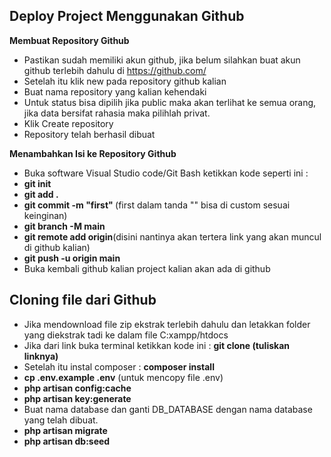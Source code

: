 ## Deploy Project Menggunakan Github

<b>Membuat Repository Github</b>
- Pastikan sudah memiliki akun github, jika belum silahkan buat akun github terlebih dahulu di https://github.com/
- Setelah itu klik new pada repository github kalian
- Buat nama repository yang kalian kehendaki
- Untuk status bisa dipilih jika public maka akan terlihat ke semua orang, jika data bersifat rahasia maka pilihlah privat.
- Klik Create repository 
- Repository telah berhasil dibuat

<b>Menambahkan Isi ke Repository Github</b>
- Buka software Visual Studio code/Git Bash ketikkan kode seperti ini :
- <b>git init</b>
- <b>git add .</b>
- <b>git commit -m "first" </b> (first dalam tanda "" bisa di custom sesuai keinginan)
- <b>git branch -M main</b>
- <b>git remote add origin</b>(disini nantinya akan tertera link yang akan muncul di github kalian)
- <b>git push -u origin main</b>
- Buka kembali github kalian project kalian akan ada di github


## Cloning file dari Github

- Jika mendownload file zip ekstrak terlebih dahulu dan letakkan folder yang diekstrak tadi ke dalam file C:xampp/htdocs
- Jika dari link buka terminal ketikkan kode ini : <b>git clone (tuliskan linknya)</b>
- Setelah itu instal composer : <b>composer install</b>
- <b>cp .env.example .env</b> (untuk mencopy file .env)
- <b>php artisan config:cache</b>
- <b>php artisan key:generate</b>
- Buat nama database dan ganti DB_DATABASE dengan nama database yang telah dibuat. 
- <b>php artisan migrate</b>
- <b>php artisan db:seed</b>






